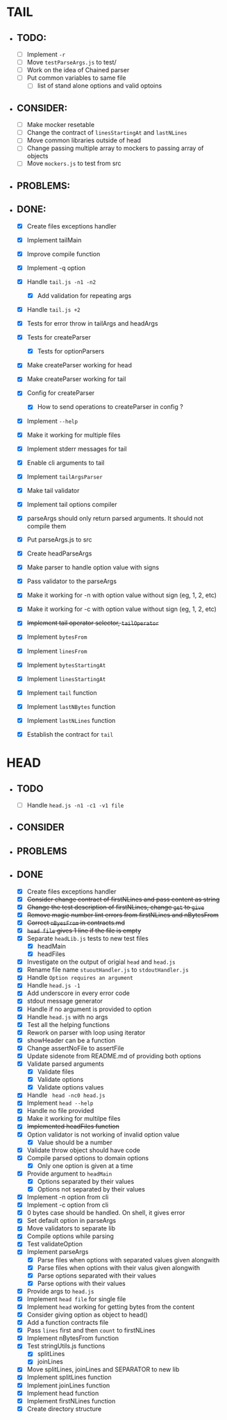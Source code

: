 # TAIL

- ## TODO:

  - [ ] Implement `-r`
  - [ ] Move `testParseArgs.js` to test/
  - [ ] Work on the idea of Chained parser
  - [ ] Put common variables to same file
    - [ ] list of stand alone options and valid optoins

- ## CONSIDER:

  - [ ] Make mocker resetable
  - [ ] Change the contract of `linesStartingAt` and `lastNLines`
  - [ ] Move common libraries outside of head
  - [ ] Change passing multiple array to mockers to passing array of objects
  - [ ] Move `mockers.js` to test from src

- ## PROBLEMS:


- ## DONE:

  - [x] Create files exceptions handler
  - [x] Implement tailMain
  - [x] Improve compile function
  - [x] Implement -q option
  - [x] Handle `tail.js -n1 -n2`
    - [x] Add validation for repeating args
  - [x] Handle `tail.js +2 `
  - [x] Tests for error throw in tailArgs and headArgs
  - [x] Tests for createParser  
    - [x] Tests for optionParsers
  - [x] Make createParser working for head
  - [x] Make createParser working for tail
  - [x] Config for createParser
    - [x] How to send operations to createParser in config ?
  - [x] Implement `--help`
  - [x] Make it working for multiple files
  - [x] Implement stderr messages for tail
  - [x] Enable cli arguments to tail
  - [x] Implement `tailArgsParser`
  - [x] Make tail validator
  - [x] Implement tail options compiler
  - [x] parseArgs should only return parsed arguments. It should not compile them
  - [x] Put parseArgs.js to src
  - [x] Create headParseArgs
  - [x] Make parser to handle option value with signs
  - [x] Pass validator to the parseArgs
  - [x] Make it working for -n with option value without sign (eg, 1, 2, etc)
  - [x] Make it working for -c with option value without sign (eg, 1, 2, etc)
  - [x] ~~Implement tail operator selector, `tailOperator`~~
  - [x] Implement `bytesFrom`
  - [x] Implement `linesFrom`
  - [x] Implement `bytesStartingAt`
  - [x] Implement `linesStartingAt`
  - [x] Implement `tail` function
  - [x] Implement `lastNBytes` function
  - [x] Implement `lastNLines` function
  - [x] Establish the contract for `tail`


# HEAD

- ## TODO

  - [ ] Handle `head.js -n1 -c1 -v1 file`

- ## CONSIDER


- ## PROBLEMS


- ## DONE

  - [x] Create files exceptions handler
  - [x] ~~Consider change contract of firstNLines and pass content as string~~
  - [x] ~~Change the test description of firstNLines, change `get` to `give`~~
  - [x] ~~Remove magic number lint errors from firstNLines and nBytesFrom~~
  - [x] ~~Correct `nByesFrom` in contracts.md~~
  - [x] ~~`head file` gives 1 line if the file is empty~~
  - [x] Separate `headLib.js` tests to new test files
    - [x] headMain
    - [x] headFiles
  - [x] Investigate on the output of origial `head` and `head.js`
  - [x] Rename file name `stuoutHandler.js` to `stdoutHandler.js`
  - [x] Handle `Option requires an argument`
  - [x] Handle `head.js -1`
  - [x] Add underscore in every error code
  - [x] stdout message generator
  - [x] Handle if no argument is provided to option
  - [x] Handle `head.js` with no args
  - [x] Test all the helping functions
  - [x] Rework on parser with loop using iterator
  - [x] showHeader can be a function
  - [x] Change assertNoFile to assertFile
  - [x] Update sidenote from README.md of providing both options
  - [x] Validate parsed arguments
    - [x] Validate files
    - [x] Validate options
    - [x] Validate options values
  - [x] Handle ` head -nc0 head.js`
  - [x] Implement `head --help`
  - [x] Handle no file provided
  - [x] Make it working for multilpe files
  - [X] ~~Implemented headFiles function~~
  - [x] Option validator is not working of invalid option value
    - [x] Value should be a number
  - [x] Validate throw object should have code
  - [x] Compile parsed options to domain options
    - [x] Only one option is given at a time
  - [x] Provide argument to `headMain`
    - [x] Options separated by their values
    - [x] Options not separated by their values
  - [x] Implement -n option from cli
  - [x] Implement -c option from cli
  - [x] 0 bytes case should be handled. On shell, it gives error
  - [x] Set default option in parseArgs
  - [x] Move validators to separate lib
  - [x] Compile options while parsing
  - [x] Test validateOption
  - [x] Implement parseArgs
    - [x] Parse files when options with separated values given alongwith
    - [x] Parse files when options with their valus given alongwith
    - [x] Parse options separated with their values
    - [x] Parse options with their values
  - [x] Provide args to `head.js`
  - [x] Implement `head file` for single file
  - [x] Implement `head` working for getting bytes from the content
  - [x] Consider giving option as object to head()
  - [x] Add a function contracts file
  - [x] Pass `lines` first and then `count` to firstNLines
  - [x] Implement nBytesFrom function
  - [x] Test stringUtils.js functions
    - [x] splitLines
    - [x] joinLines
  - [x] Move splitLines, joinLines and SEPARATOR to new lib
  - [x] Implement splitLines function
  - [x] Implement joinLines function
  - [x] Implement head function
  - [x] Implement firstNLines function
  - [x] Create directory structure
